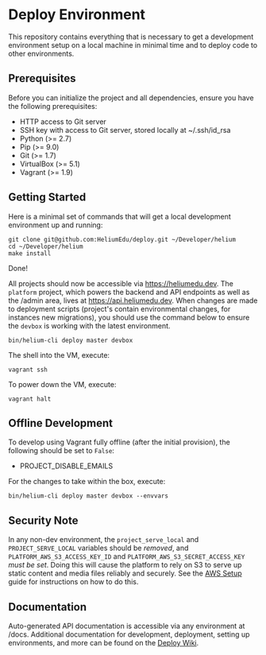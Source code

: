 # Deploy Environment

This repository contains everything that is necessary to get a development environment setup on a local machine in
minimal time and to deploy code to other environments.

## Prerequisites

Before you can initialize the project and all dependencies, ensure you have the following prerequisites:

* HTTP access to Git server
* SSH key with access to Git server, stored locally at ~/.ssh/id_rsa
* Python (>= 2.7)
* Pip (>= 9.0)
* Git (>= 1.7)
* VirtualBox (>= 5.1)
* Vagrant (>= 1.9)

## Getting Started

Here is a minimal set of commands that will get a local development environment up and running:

```
git clone git@github.com:HeliumEdu/deploy.git ~/Developer/helium
cd ~/Developer/helium
make install
```

Done!

All projects should now be accessible via https://heliumedu.dev. The `platform` project, which powers the backend and
API endpoints as well as the /admin area, lives at https://api.heliumedu.dev. When changes are made to deployment
scripts (project's contain environmental changes, for instances new migrations), you should use the command below to
ensure the `devbox` is working with the latest environment.

```
bin/helium-cli deploy master devbox
```

The shell into the VM, execute:

```
vagrant ssh
```

To power down the VM, execute:

```
vagrant halt
```

## Offline Development

To develop using Vagrant fully offline (after the initial provision), the following should be set to `False`:

* PROJECT_DISABLE_EMAILS

For the changes to take within the box, execute:

`bin/helium-cli deploy master devbox --envvars`

## Security Note

In any non-dev environment, the `project_serve_local` and `PROJECT_SERVE_LOCAL` variables should be _removed_, and
`PLATFORM_AWS_S3_ACCESS_KEY_ID` and `PLATFORM_AWS_S3_SECRET_ACCESS_KEY` _must be set_. Doing this will cause the
platform to rely on S3 to serve up static content and media files reliably and securely. See the [AWS Setup](https://github.com/HeliumEdu/deploy/wiki/AWS-Setup) guide for instructions on how to do this.

## Documentation

Auto-generated API documentation is accessible via any environment at /docs. Additional documentation for development, deployment, setting up environments, and more can be found on the [Deploy Wiki](https://github.com/HeliumEdu/deploy/wiki).
